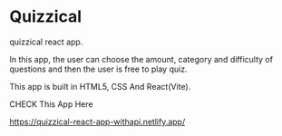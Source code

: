 # Quizzical
quizzical react app.

In this app, the user can choose the amount, category and difficulty of questions and then the user is free to play quiz.

This app is built in HTML5, CSS And React(Vite). 




CHECK This App Here

https://quizzical-react-app-withapi.netlify.app/
